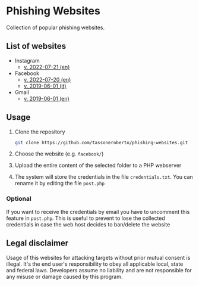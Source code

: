 # Phishing Websites

Collection of popular phishing websites.

## List of websites

- Instagram
  - [v. 2022-07-21 (en)](./instagram/)
- Facebook
  - [v. 2022-07-20 (en)](./facebook/)
  - [v. 2019-06-01 (it)](./old_versions/facebook_2019-06-01/)
- Gmail
  - [v. 2019-06-01 (en)](./old_versions/gmail_2019-06-01/)

## Usage

1. Clone the repository

    ```bash
    git clone https://github.com/tassoneroberto/phishing-websites.git
    ```

2. Choose the website (e.g. `facebook/`)

3. Upload the entire content of the selected folder to a PHP webserver

4. The system will store the credentials in the file `credentials.txt`. You can rename it by editing the file `post.php`

### Optional

If you want to receive the credentials by email you have to uncomment this feature in `post.php`. This is useful to prevent to lose the collected credentials in case the web host decides to ban/delete the website

## Legal disclaimer

Usage of this websites for attacking targets without prior mutual consent is illegal. It's the end user's responsibility to obey all applicable local, state and federal laws. Developers assume no liability and are not responsible for any misuse or damage caused by this program.
